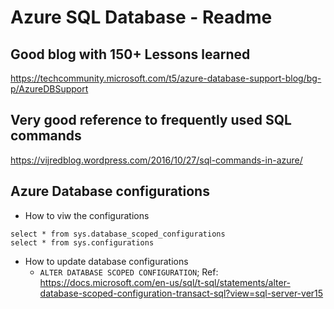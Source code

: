 
# Azure SQL Database - Readme


## Good blog with 150+ Lessons learned 
https://techcommunity.microsoft.com/t5/azure-database-support-blog/bg-p/AzureDBSupport

## Very good reference to frequently used SQL commands 
https://vijredblog.wordpress.com/2016/10/27/sql-commands-in-azure/


## Azure Database configurations
* How to viw the configurations
```
select * from sys.database_scoped_configurations
select * from sys.configurations
```
* How to update database configurations
    - `ALTER DATABASE SCOPED CONFIGURATION`; Ref:  https://docs.microsoft.com/en-us/sql/t-sql/statements/alter-database-scoped-configuration-transact-sql?view=sql-server-ver15



